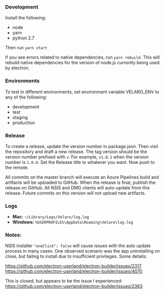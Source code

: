 ### Development
Install the following:
- node
- yarn
- python 2.7

Then run `yarn start`

if you see errors related to native dependencies, run `yarn rebuild`. This will rebuild native
dependencies for the version of node.js currently being used by electron.

### Environments

To test in different environments, set environment variable VELARO_ENV to any of the following:

- development
- test
- staging
- production

### Release

To create a release, update the version number in package.json. Then visit the repository and
draft a new release. The tag version should be the version number prefixed with `v`. For example,
`v1.0.1` when the version number is `1.0.0`. Set the Release title to whatever you want. Now
push to the remote.

All commits on the master branch will execute an Azure Pipelines build and artifacts
will be uploaded to GitHub. When the release is final, publish the release on GitHub. All
NSIS and DMG clients will auto-update from this release. Future commits on this version will
not upload new artifacts.

### Logs

 * **Mac:** `~/Library/Logs/Velaro/log.log`
 * **Windows:** `%USERPROFILE%\AppData\Roaming\Velaro\log.log`

### Notes:

NSIS installer `"oneClick": false` will cause issues with the auto update process in many cases.
One observed scenario was the app uninstalling on close, but failing to install due to insufficient
privileges. Some details:

https://github.com/electron-userland/electron-builder/issues/2317
https://github.com/electron-userland/electron-builder/issues/4070

This is closed, but appears to be the issue I experienced:
https://github.com/electron-userland/electron-builder/issues/2363
